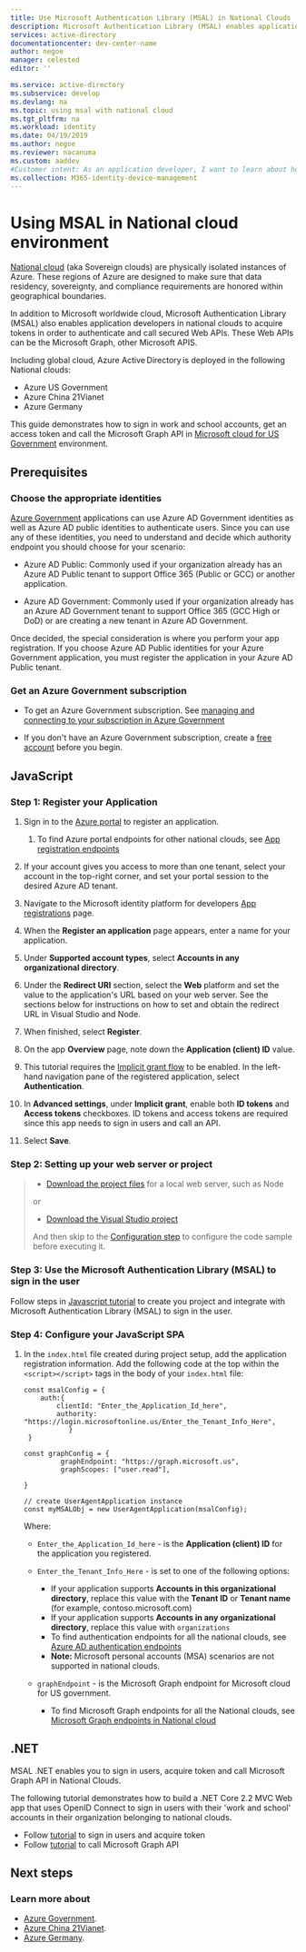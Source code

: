 ```yaml
---
title: Use Microsoft Authentication Library (MSAL) in National Clouds | Azure
description: Microsoft Authentication Library (MSAL) enables application developers to acquire tokens in order to call secured Web APIs. These Web APIs can be the Microsoft Graph, other Microsoft APIS, third-party Web APIs, or your own Web API. MSAL supports multiple application architectures and platforms.
services: active-directory
documentationcenter: dev-center-name
author: negoe
manager: celested
editor: ''

ms.service: active-directory
ms.subservice: develop
ms.devlang: na
ms.topic: using msal with national cloud
ms.tgt_pltfrm: na
ms.workload: identity
ms.date: 04/19/2019
ms.author: negoe
ms.reviewer: nacanuma
ms.custom: aaddev
#Customer intent: As an application developer, I want to learn about how the Microsoft Authentication Library work in National CLoud scenarios so I can decide if this platform meets my application development needs and requirements in these special cloud environment.
ms.collection: M365-identity-device-management
---
```


# Using MSAL in National cloud environment

[National cloud](authentication-national-cloud.md) (aka Sovereign clouds) are physically isolated instances of Azure. These regions of Azure are designed to make sure that data residency, sovereignty, and compliance requirements are honored within geographical boundaries.

In addition to Microsoft worldwide cloud, Microsoft Authentication Library (MSAL) also enables application developers in national clouds to acquire tokens in order to authenticate and call secured Web APIs. These Web APIs can be the Microsoft Graph, other Microsoft APIS.

Including global cloud, Azure Active Directory is deployed in the following National clouds:  

- Azure US Government
- Azure China 21Vianet
- Azure Germany


This guide demonstrates how to sign in work and school accounts, get an access token and call the Microsoft Graph API in [Microsoft cloud for US Government](https://azure.microsoft.com/en-us/global-infrastructure/government/) environment.


## Prerequisites

### Choose the appropriate identities
[Azure Government](https://docs.microsoft.com/en-us/azure/azure-government/) applications can use Azure AD Government identities as well as Azure AD public identities to authenticate users. Since you can use any of these identities, you need to understand and decide which authority endpoint you should choose for your scenario:

- Azure AD Public: Commonly used if your organization already has an Azure AD Public tenant to support Office 365 (Public or GCC) or another application.

- Azure AD Government: Commonly used if your organization already has an Azure AD Government tenant to support Office 365 (GCC High or DoD) or are creating a new tenant in Azure AD Government.

Once decided, the special consideration is where you perform your app registration. If you choose Azure AD Public identities for your Azure Government application, you must register the application in your Azure AD Public tenant.

### Get an Azure Government subscription
- To get an Azure Government subscription. See [managing and connecting to your subscription in Azure Government](https://docs.microsoft.com/en-us/azure/azure-government/documentation-government-manage-subscriptions)

- If you don't have an Azure Government subscription, create a [free account](https://azure.microsoft.com/en-us/global-infrastructure/government/request/) before you begin.


## JavaScript

### Step 1: Register your Application

1. Sign in to the [Azure portal](https://portal.azure.us/) to register an application. 
    1. To find Azure portal endpoints for other national clouds, see [App registration endpoints](https://docs.microsoft.com/en-us/azure/active-directory/develop/authentication-national-cloud#app-registration-endpoints)

2. If your account gives you access to more than one tenant, select your account in the top-right corner, and set your portal session to the desired Azure AD tenant.

3. Navigate to the Microsoft identity platform for developers [App registrations](https://aka.ms/ra/ff) page.

4. When the **Register an application** page appears, enter a name for your application.
5. Under **Supported account types**, select **Accounts in any organizational directory**.
6. Under the **Redirect URI** section, select the **Web** platform and set the value to the application's URL based on your web server. See the sections below for instructions on how to set and obtain the redirect URL in Visual Studio and Node.
7. When finished, select **Register**.
8. On the app **Overview** page, note down the **Application (client) ID** value.
9. This tutorial requires the [Implicit grant flow](v2-oauth2-implicit-grant-flow.md) to be enabled. In the left-hand navigation pane of the registered application, select **Authentication**.
10. In **Advanced settings**, under **Implicit grant**, enable both **ID tokens** and **Access tokens** checkboxes. ID tokens and access tokens are required since this app needs to sign in users and call an API.
11. Select **Save**.


### Step 2:  Setting up your web server or project

> - [Download the project files](https://github.com/Azure-Samples/active-directory-javascript-graphapi-v2/archive/quickstart.zip) for a local web server, such as Node
>
> or
> - [Download the Visual Studio project](https://github.com/Azure-Samples/active-directory-javascript-graphapi-v2/archive/vsquickstart.zip)
>
> And then  skip to the [Configuration step](#Step-4:-Configure-your-JavaScript-SPA) to configure the code sample before executing it.
>

### Step 3: Use the Microsoft Authentication Library (MSAL) to sign in the user

Follow steps in [Javascript tutorial](https://docs.microsoft.com/azure/active-directory/develop/tutorial-v2-javascript-spa#create-your-project) to create you project and integrate with Microsoft Authentication Library (MSAL) to sign in the user. 

### Step 4: Configure your JavaScript SPA

1. In the `index.html` file created during project setup, add the application registration information. Add the following code at the top within the `<script></script>` tags in the body of your `index.html` file:

    ```javascripts
    const msalConfig = {
        auth:{
            clientId: "Enter_the_Application_Id_here",
            authority: "https://login.microsoftonline.us/Enter_the_Tenant_Info_Here",
               }
     }

    const graphConfig = {
             graphEndpoint: "https://graph.microsoft.us",
             graphScopes: ["user.read"],

    }

    // create UserAgentApplication instance
    const myMSALObj = new UserAgentApplication(msalConfig);
    ```

    Where:
    - `Enter_the_Application_Id_here` - is the **Application (client) ID** for the application you registered.
    - `Enter_the_Tenant_Info_Here` - is set to one of the following options:
       - If your application supports **Accounts in this organizational directory**, replace this value with the **Tenant ID** or **Tenant name** (for example, contoso.microsoft.com)
       - If your application supports **Accounts in any organizational directory**, replace this value with `organizations`
      -  To find authentication endpoints for all the national clouds, see [Azure AD authentication endpoints](https://docs.microsoft.com/azure/active-directory/develop/authentication-national-cloud#azure-ad-authentication-endpoints)
       - **Note:**  Microsoft personal accounts (MSA) scenarios are not supported in national clouds.
  
    -   `graphEndpoint` - is the Microsoft Graph endpoint for Microsoft cloud for US government.
           -  To find Microsoft Graph endpoints for all the National clouds, see [Microsoft Graph endpoints in National cloud](https://docs.microsoft.com/en-us/graph/deployments#microsoft-graph-and-graph-explorer-service-root-endpoints)

## .NET

MSAL .NET enables you to sign in users, acquire token and call Microsoft Graph API in National Clouds.

The following tutorial demonstrates how to build a .NET Core 2.2 MVC Web app that uses OpenID Connect to sign in users with their 'work and school' accounts in their organization belonging to national clouds.

- Follow [tutorial](https://github.com/Azure-Samples/active-directory-aspnetcore-webapp-openidconnect-v2/tree/master/1-WebApp-OIDC/1-4-Sovereign#build-an-aspnet-core-web-app-signing-in-users-in-sovereign-clouds-with-the-microsoft-identity-platform) to sign in users and acquire token
- Follow [tutorial](https://github.com/Azure-Samples/active-directory-aspnetcore-webapp-openidconnect-v2/tree/master/2-WebApp-graph-user/2-4-Sovereign-Call-MSGraph#using-the-microsoft-identity-platform-to-call-the-microsoft-graph-api-from-an-an-aspnet-core-2x-web-app-on-behalf-of-a-user-signing-in-using-their-work-and-school-account-in-microsoft-national-cloud) to call Microsoft Graph API 


## Next steps

### Learn more about

- [Azure Government](https://docs.microsoft.com/azure/azure-government/).
- [Azure China 21Vianet](https://docs.microsoft.com/azure/china/).
-  [Azure Germany](https://docs.microsoft.com/azure/germany/).